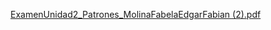 [ExamenUnidad2_Patrones_MolinaFabelaEdgarFabian (2).pdf](https://github.com/user-attachments/files/22980506/ExamenUnidad2_Patrones_MolinaFabelaEdgarFabian.2.pdf)
